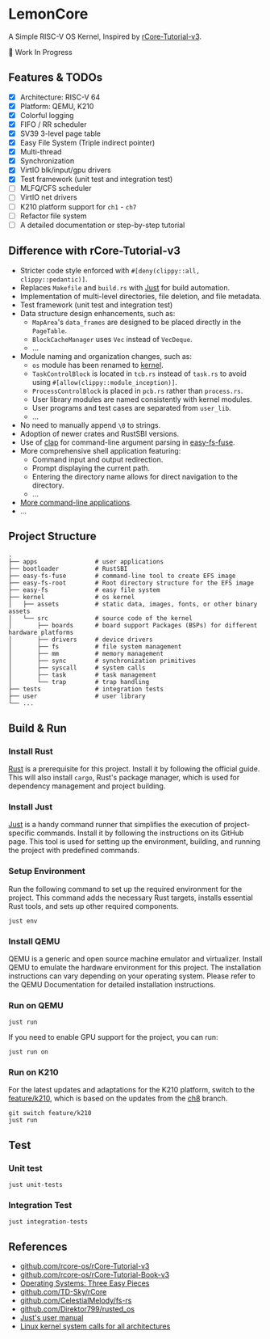 # LemonCore

A Simple RISC-V OS Kernel, Inspired by [rCore-Tutorial-v3](https://github.com/rcore-os/rCore-Tutorial-v3).

🚧 Work In Progress

## Features & TODOs

- [x] Architecture: RISC-V 64
- [x] Platform: QEMU, K210
- [x] Colorful logging
- [x] FIFO / RR scheduler
- [x] SV39 3-level page table
- [x] Easy File System (Triple indirect pointer)
- [x] Multi-thread
- [x] Synchronization
- [x] VirtIO blk/input/gpu drivers
- [x] Test framework (unit test and integration test)
- [ ] MLFQ/CFS scheduler
- [ ] VirtIO net drivers
- [ ] K210 platform support for `ch1` - `ch7`
- [ ] Refactor file system
- [ ] A detailed documentation or step-by-step tutorial

## Difference with rCore-Tutorial-v3

- Stricter code style enforced with `#[deny(clippy::all, clippy::pedantic)]`.
- Replaces `Makefile` and `build.rs` with [Just](https://github.com/casey/just/) for build automation.
- Implementation of multi-level directories, file deletion, and file metadata.
- Test framework (unit test and integration test)
- Data structure design enhancements, such as:
    - `MapArea`'s `data_frames` are designed to be placed directly in the `PageTable`.
    - `BlockCacheManager` uses `Vec` instead of `VecDeque`.
    - ...
- Module naming and organization changes, such as:
    - `os` module has been renamed to [kernel](./kernel/).
    - `TaskControlBlock` is located in `tcb.rs` instead of `task.rs` to avoid using `#[allow(clippy::module_inception)]`.
    - `ProcessControlBlock` is placed in `pcb.rs` rather than `process.rs`.
    - User library modules are named consistently with kernel modules.
    - User programs and test cases are separated from `user_lib`.
    - ...
- No need to manually append `\0` to strings.
- Adoption of newer crates and RustSBI versions.
- Use of [clap](https://docs.rs/clap/latest/clap/) for command-line argument parsing in [easy-fs-fuse](./easy-fs-fuse/).
- More comprehensive shell application featuring:
    - Command input and output redirection.
    - Prompt displaying the current path.
    - Entering the directory name allows for direct navigation to the directory.
    - ...
- [More command-line applications](./apps/src/bin/).
- ...

## Project Structure

```
.
├── apps                # user applications
├── bootloader          # RustSBI
├── easy-fs-fuse        # command-line tool to create EFS image
├── easy-fs-root        # Root directory structure for the EFS image
├── easy-fs             # easy file system
├── kernel              # os kernel
│   ├── assets          # static data, images, fonts, or other binary assets
│   └── src             # source code of the kernel
│       ├── boards      # board support Packages (BSPs) for different hardware platforms
│       ├── drivers     # device drivers
│       ├── fs          # file system management
│       ├── mm          # memory management
│       ├── sync        # synchronization primitives
│       ├── syscall     # system calls
│       ├── task        # task management
│       └── trap        # trap handling
├── tests               # integration tests 
├── user                # user library
└── ...
```

## Build & Run

### Install Rust

[Rust](https://www.rust-lang.org/tools/install) is a prerequisite for this project. Install it by following the official guide.
This will also install `cargo`, Rust's package manager, which is used for dependency management and project building.

### Install Just

[Just](https://github.com/casey/just) is a handy command runner that simplifies the execution of project-specific commands.
Install it by following the instructions on its GitHub page. This tool is used for setting up the environment, building, and
running the project with predefined commands.

### Setup Environment

Run the following command to set up the required environment for the project. This command adds the necessary Rust targets,
installs essential Rust tools, and sets up other required components.

```
just env
```

### Install QEMU

QEMU is a generic and open source machine emulator and virtualizer. Install QEMU to emulate the hardware environment for this project.
The installation instructions can vary depending on your operating system. Please refer to the QEMU Documentation for detailed installation instructions.

### Run on QEMU

```
just run
```

If you need to enable GPU support for the project, you can run:

```
just run on
```

### Run on K210

For the latest updates and adaptations for the K210 platform, switch to the [feature/k210](https://github.com/13m0n4de/lemon-core/tree/feature/k210), which is based on the updates from the [ch8](https://github.com/13m0n4de/lemon-core/tree/feature/ch8) branch.

```
git switch feature/k210
just run
```

## Test

### Unit test

```
just unit-tests
```

### Integration Test

```
just integration-tests
```

## References

- [github.com/rcore-os/rCore-Tutorial-v3](https://github.com/rcore-os/rCore-Tutorial-v3)
- [github.com/rcore-os/rCore-Tutorial-Book-v3](https://github.com/rcore-os/rCore-Tutorial-Book-v3)
- [Operating Systems: Three Easy Pieces](http://pages.cs.wisc.edu/~remzi/OSTEP/)
- [github.com/TD-Sky/rCore](https://github.com/TD-Sky/rCore)
- [github.com/CelestialMelody/fs-rs](https://github.com/CelestialMelody/fs-rs)
- [github.com/Direktor799/rusted_os](https://github.com/Direktor799/rusted_os)
- [Just's user manual](https://just.systems/man/zh/)
- [Linux kernel system calls for all architectures](https://gpages.juszkiewicz.com.pl/syscalls-table/syscalls.html)
